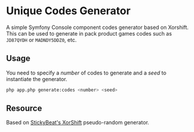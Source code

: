 # Unique Codes Generator

A simple Symfony Console component codes generator based on Xorshift. This can be used to generate in pack product games codes such as `JD87QYDH` or `MADNDY5DDZ0`, etc.

## Usage

You need to specify a _number_ of codes to generate and a _seed_ to instantiate the generator.

```bash
php app.php generate:codes <number> <seed>
```

## Resource

Based on [StickyBeat's XorShift](https://github.com/StickyBeat/pseudo-random-generator-xor-shift) pseudo-random generator.  
